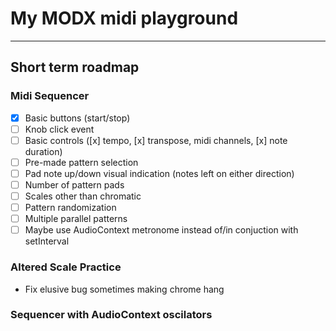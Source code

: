 # My MODX midi playground

---

## Short term roadmap

### Midi Sequencer

- [x] Basic buttons (start/stop)
- [ ] Knob click event
- [ ] Basic controls ([x] tempo, [x] transpose, midi channels, [x] note duration)
- [ ] Pre-made pattern selection
- [ ] Pad note up/down visual indication (notes left on either direction)
- [ ] Number of pattern pads
- [ ] Scales other than chromatic
- [ ] Pattern randomization
- [ ] Multiple parallel patterns
- [ ] Maybe use AudioContext metronome instead of/in conjuction with setInterval

### Altered Scale Practice

- Fix elusive bug sometimes making chrome hang

### Sequencer with AudioContext oscilators
